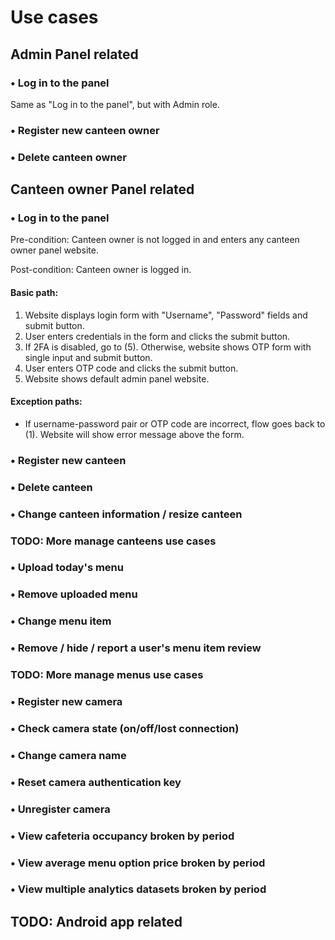 # Use cases

## Admin Panel related

### • Log in to the panel

Same as "Log in to the panel", but with Admin role.

### • Register new canteen owner

### • Delete canteen owner

## Canteen owner Panel related

### • Log in to the panel

Pre-condition: Canteen owner is not logged in and enters any canteen owner panel website.

Post-condition: Canteen owner is logged in.

#### Basic path:

1. Website displays login form with "Username", "Password" fields and submit button.
2. User enters credentials in the form and clicks the submit button.
3. If 2FA is disabled, go to (5). Otherwise, website shows OTP form with single input and submit button.
4. User enters OTP code and clicks the submit button.
5. Website shows default admin panel website.

#### Exception paths:

* If username-password pair or OTP code are incorrect, flow goes back to (1). Website will show error message above the form. 

### • Register new canteen

### • Delete canteen

### • Change canteen information / resize canteen

### **TODO**: More manage canteens use cases

### • Upload today's menu

### • Remove uploaded menu

### • Change menu item

### • Remove / hide / report a user's menu item review

### **TODO**: More manage menus use cases

### • Register new camera

### • Check camera state (on/off/lost connection)

### • Change camera name

### • Reset camera authentication key

### • Unregister camera

### • View cafeteria occupancy broken by period

### • View average menu option price broken by period

### • View multiple analytics datasets broken by period

## **TODO**: Android app related
